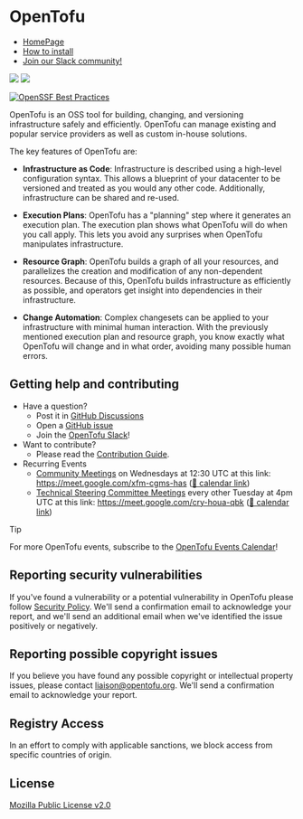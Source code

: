# OpenTofu

- [HomePage](https://opentofu.org/)
- [How to install](https://opentofu.org/docs/intro/install)
- [Join our Slack community!](https://opentofu.org/slack)

![](https://raw.githubusercontent.com/opentofu/brand-artifacts/main/full/transparent/SVG/on-dark.svg#gh-dark-mode-only)
![](https://raw.githubusercontent.com/opentofu/brand-artifacts/main/full/transparent/SVG/on-light.svg#gh-light-mode-only)

[![OpenSSF Best Practices](https://www.bestpractices.dev/projects/10508/badge)](https://www.bestpractices.dev/projects/10508)

OpenTofu is an OSS tool for building, changing, and versioning infrastructure safely and efficiently. OpenTofu can manage existing and popular service providers as well as custom in-house solutions.

The key features of OpenTofu are:

- **Infrastructure as Code**: Infrastructure is described using a high-level configuration syntax. This allows a blueprint of your datacenter to be versioned and treated as you would any other code. Additionally, infrastructure can be shared and re-used.

- **Execution Plans**: OpenTofu has a "planning" step where it generates an execution plan. The execution plan shows what OpenTofu will do when you call apply. This lets you avoid any surprises when OpenTofu manipulates infrastructure.

- **Resource Graph**: OpenTofu builds a graph of all your resources, and parallelizes the creation and modification of any non-dependent resources. Because of this, OpenTofu builds infrastructure as efficiently as possible, and operators get insight into dependencies in their infrastructure.

- **Change Automation**: Complex changesets can be applied to your infrastructure with minimal human interaction. With the previously mentioned execution plan and resource graph, you know exactly what OpenTofu will change and in what order, avoiding many possible human errors.

## Getting help and contributing

- Have a question?
  - Post it in [GitHub Discussions](https://github.com/orgs/opentofu/discussions)
  - Open a [GitHub issue](https://github.com/opentofu/opentofu/issues/new/choose)
  - Join the [OpenTofu Slack](https://opentofu.org/slack/)!
- Want to contribute?
  - Please read the [Contribution Guide](CONTRIBUTING.md).
- Recurring Events
  - [Community Meetings](https://meet.google.com/xfm-cgms-has) on Wednesdays at 12:30 UTC at this link: https://meet.google.com/xfm-cgms-has ([📅 calendar link](https://calendar.google.com/calendar/event?eid=NDg0aWl2Y3U1aHFva3N0bGhyMHBhNzdpZmsgY18zZjJkZDNjMWZlMGVmNGU5M2VmM2ZjNDU2Y2EyZGQyMTlhMmU4ZmQ4NWY2YjQwNzUwYWYxNmMzZGYzNzBiZjkzQGc))
  - [Technical Steering Committee Meetings](https://meet.google.com/cry-houa-qbk) every other Tuesday at 4pm UTC at this link: https://meet.google.com/cry-houa-qbk ([📅 calendar link](https://calendar.google.com/calendar/u/0/event?eid=M3JyMWtuYWptdXI0Zms4ZnJpNmppcDczb3RfMjAyNTA1MjdUMTYwMDAwWiBjXzNmMmRkM2MxZmUwZWY0ZTkzZWYzZmM0NTZjYTJkZDIxOWEyZThmZDg1ZjZiNDA3NTBhZjE2YzNkZjM3MGJmOTNAZw))

> [!TIP]
> For more OpenTofu events, subscribe to the [OpenTofu Events Calendar](https://calendar.google.com/calendar/embed?src=c_3f2dd3c1fe0ef4e93ef3fc456ca2dd219a2e8fd85f6b40750af16c3df370bf93%40group.calendar.google.com)!

## Reporting security vulnerabilities
If you've found a vulnerability or a potential vulnerability in OpenTofu please follow [Security Policy](https://github.com/opentofu/opentofu/security/policy). We'll send a confirmation email to acknowledge your report, and we'll send an additional email when we've identified the issue positively or negatively.

## Reporting possible copyright issues

If you believe you have found any possible copyright or intellectual property issues, please contact liaison@opentofu.org. We'll send a confirmation email to acknowledge your report.

## Registry Access

In an effort to comply with applicable sanctions, we block access from specific countries of origin.

## License

[Mozilla Public License v2.0](https://github.com/opentofu/opentofu/blob/main/LICENSE)

